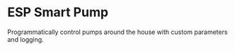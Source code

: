 # ESP Smart Pump

Programmatically control pumps around the house with custom parameters and logging.